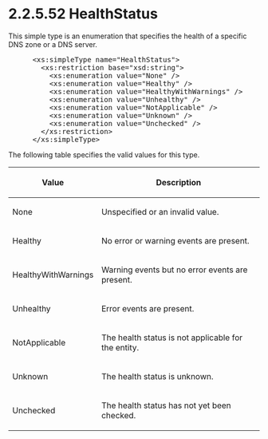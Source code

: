 <html dir="LTR" xmlns:mshelp="http://msdn.microsoft.com/mshelp" xmlns:ddue="http://ddue.schemas.microsoft.com/authoring/2003/5" xmlns:xlink="http://www.w3.org/1999/xlink" xmlns:tool="http://www.microsoft.com/tooltip">
 <body>
 <div id="header">
 <h1 class="heading">2.2.5.52 HealthStatus</h1>
 </div>
 <div id="mainSection">
 <div id="mainBody">
 <div id="allHistory" class="saveHistory"></div>
 <div id="sectionSection0" class="section" name="collapseableSection">
 

<p>This simple type is an enumeration that specifies the health
of a specific DNS zone or a DNS server.</p>

<dl>
<dd>
<div><pre> &lt;xs:simpleType name=&quot;HealthStatus&quot;&gt;
   &lt;xs:restriction base=&quot;xsd:string&quot;&gt;
     &lt;xs:enumeration value=&quot;None&quot; /&gt;
     &lt;xs:enumeration value=&quot;Healthy&quot; /&gt;
     &lt;xs:enumeration value=&quot;HealthyWithWarnings&quot; /&gt;
     &lt;xs:enumeration value=&quot;Unhealthy&quot; /&gt;
     &lt;xs:enumeration value=&quot;NotApplicable&quot; /&gt;
     &lt;xs:enumeration value=&quot;Unknown&quot; /&gt;
     &lt;xs:enumeration value=&quot;Unchecked&quot; /&gt;
   &lt;/xs:restriction&gt;
 &lt;/xs:simpleType&gt;
</pre></div>
</dd></dl>

<p>The following table specifies the valid values for this
type.</p>

<table>
 <thead>
 <tr>
 <th>
 <p>Value</p>
 </th>
 <th>
 <p>Description</p>
 </th>
 </tr>
 </thead>
 <tr>
 <td>
 <p>None</p>
 </td>
 <td>
 <p>Unspecified or an invalid value.</p>
 </td>
 </tr>
 <tr>
 <td>
 <p>Healthy</p>
 </td>
 <td>
 <p>No error or warning events are present.</p>
 </td>
 </tr>
 <tr>
 <td>
 <p>HealthyWithWarnings</p>
 </td>
 <td>
 <p>Warning events but no error events are present.</p>
 </td>
 </tr>
 <tr>
 <td>
 <p>Unhealthy</p>
 </td>
 <td>
 <p>Error events are present.</p>
 </td>
 </tr>
 <tr>
 <td>
 <p>NotApplicable</p>
 </td>
 <td>
 <p>The health status is not applicable for the entity.</p>
 </td>
 </tr>
 <tr>
 <td>
 <p>Unknown </p>
 </td>
 <td>
 <p>The health status is unknown.</p>
 </td>
 </tr>
 <tr>
 <td>
 <p>Unchecked</p>
 </td>
 <td>
 <p>The health status has not yet been checked.</p>
 </td>
 </tr>
</table>

<p> </p>


 </div>
 </div>
 </div>
 </body>
</html>